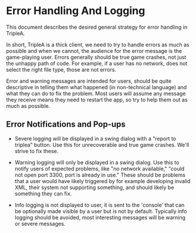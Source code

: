 # Error Handling And Logging

This document describes the desired general strategy for error handling in TripleA.

In short, TripleA is a thick client, we need to try to handle errors as much as possible
and when we cannot, the audience for the error message is the game-playing user. Errors
generally should be true game crashes, not just the unhappy path of code. For example,
if a user has no network, does not select the right file type, those are not errors.

Error and warning messages are intended for users, should be  quite descriptive in telling
them what happened (in non-technical language) and what they can do to fix the problem.
Most users will assume any message they receive means they need to restart the app,
so try to help them out as much as possible.


## Error Notifications and Pop-ups

- Severe logging will be displayed in a swing dialog with a "report to triplea" button. Use
this for unrecoverable and true game crashes. We'll strive to fix these. 

- Warning logging will only be displayed in a swing dialog. Use this to notify users
of expected problems, like "no network available," "could not open port 3300, port is
already in use." These should be problems that a user would have likely triggered
by for example developing invalid XML, their system not supporting something, and
should likely be something they can fix.

- Info logging is not displayed to user, it is sent to the 'console' that can be
optionally made visible by a user but is not by default. Typically info logging
should be avoided, most interesting messages will be warning or severe messages.

